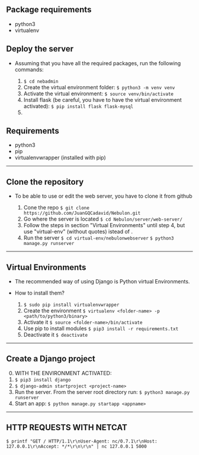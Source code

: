 ## Package requirements

* python3
* virtualenv

## Deploy the server

* Assuming that you have all the required packages, run the following commands:

  1. ``` $ cd nebadmin ```
  2. Create the virtual environment folder:
     ``` $ python3 -m venv venv ```
  3. Activate the virtual environment:
     ``` $ source venv/bin/activate ```
  4. Install flask (be careful, you have to have the virtual environment activated):
     ``` $ pip install flask flask-mysql ```
  5. 


## Requirements

* python3
* pip
* virtualenvwrapper (installed with pip)

-------------------------------------------------

## Clone the repository

* To be able to use or edit the web server, you have to clone it from github

  1. Cone the repo
     ``` $ git clone https://github.com/JuanGQCadavid/Nebulon.git ```
  2. Go where the server is located
     ``` $ cd Nebulon/server/web-server/ ```
  3. Follow the steps in section "Virtual Environments" until step 4, but use "virtual-env" (without quotes) istead of <folder-name>.
  4. Run the server
     ``` $ cd virtual-env/nebulonwebserver ```
     ``` $ python3 manage.py runserver ```

-------------------------------------------------

## Virtual Environments

* The recommended way of using Django is Python virtual Environments.

* How to install them?

  1. ``` $ sudo pip install virtualenvwrapper ```
  2. Create the environment
     ``` $ virtualenv <folder-name> -p <path/to/python3/binary> ```
  3. Activate it
     ``` $ source <folder-name>/bin/activate ```
  4. Use pip to install modules
     ``` $ pip3 install -r requirements.txt ```
  5. Deactivate it
     ``` $ deactivate ```

-------------------------------------------------

## Create a Django project

  0. WITH THE ENVIRONMENT ACTIVATED:
  1. ``` $ pip3 install django ```
  2. ``` $ django-admin startproject <project-name> ```
  3. Run the server. From the server root directory run:
     ``` $ python3 manage.py runserver ```
  4. Start an app: ``` $ python manage.py startapp <appname> ```

-------------------------------------------------

## HTTP REQUESTS WITH NETCAT

   ``` $ printf "GET / HTTP/1.1\r\nUser-Agent: nc/0.7.1\r\nHost: 127.0.0.1\r\nAccept: */*\r\n\r\n" | nc 127.0.0.1 5000 ```

